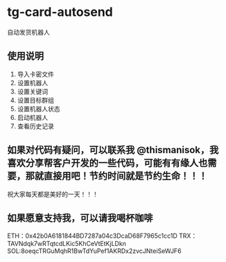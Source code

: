# tg-card-autosend
 自动发货机器人

## 使用说明
1. 导入卡密文件
2. 设置机器人
3. 设置关键词
4. 设置目标群组
5. 设置机器人状态
6. 启动机器人
7. 查看历史记录

## 如果对代码有疑问，可以联系我 @thismanisok，我喜欢分享帮客户开发的一些代码，可能有有缘人也需要，那就直接用吧！节约时间就是节约生命！！！

祝大家每天都是美好的一天！！！

## 如果愿意支持我，可以请我喝杯咖啡
ETH：0x42b0A6181844BD7287a04c3DcaD68F7965c1cc1D
TRX：TAVNdqk7wRTqtcdLKic5KhCeVtEtKjLDkn
SOL:8oeqcTRGuMqhR1BwTdYuPef1AKRDx2zvcJNteiSeWJF6